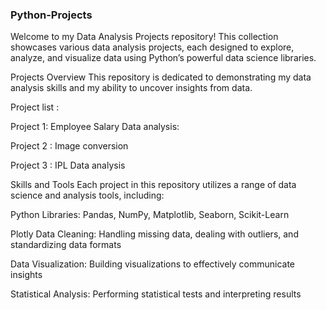 ### Python-Projects
Welcome to my Data Analysis Projects repository! This collection showcases various data analysis projects, each designed to explore, analyze, and visualize data using Python’s powerful data science libraries.

Projects Overview This repository is dedicated to demonstrating my data analysis skills and my ability to uncover insights from data.

Project list :

Project 1: Employee Salary Data analysis:

Project 2 : Image conversion

Project 3 : IPL Data analysis

Skills and Tools Each project in this repository utilizes a range of data science and analysis tools, including:

Python Libraries: Pandas, NumPy, Matplotlib, Seaborn, Scikit-Learn 

Plotly Data Cleaning: Handling missing data, dealing with outliers, and standardizing data formats

Data Visualization: Building visualizations to effectively communicate insights

Statistical Analysis: Performing statistical tests and interpreting results
